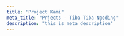 ```yaml
---
title: "Project Kami"
meta_title: "Prjects - Tiba Tiba Ngoding"
description: "this is meta description"
---
```

